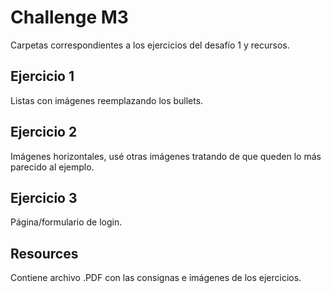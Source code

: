 # Challenge M3
Carpetas correspondientes a los ejercicios del desafío 1 y recursos.
## Ejercicio 1
Listas con imágenes reemplazando los bullets.
## Ejercicio 2
Imágenes horizontales, usé otras imágenes tratando de que queden lo más parecido al ejemplo.
## Ejercicio 3
Página/formulario de login.
## Resources
Contiene archivo .PDF con las consignas e imágenes de los ejercicios.

